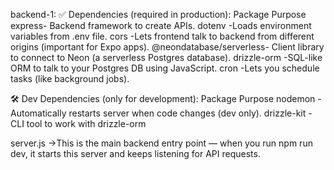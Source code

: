 backend-1:
✅ Dependencies (required in production):
Package	Purpose
express-	Backend framework to create APIs.
dotenv	-Loads environment variables from .env file.
cors	-Lets frontend talk to backend from different origins (important for Expo apps).
@neondatabase/serverless-	Client library to connect to Neon (a serverless Postgres database).
drizzle-orm	-SQL-like ORM to talk to your Postgres DB using JavaScript.
cron	-Lets you schedule tasks (like background jobs).

🛠️ Dev Dependencies (only for development):
Package	Purpose
nodemon	-Automatically restarts server when code changes (dev only).
drizzle-kit	-CLI tool to work with drizzle-orm


server.js ->This is the main backend entry point — when you run npm run dev, it starts this server and keeps listening for API requests.
